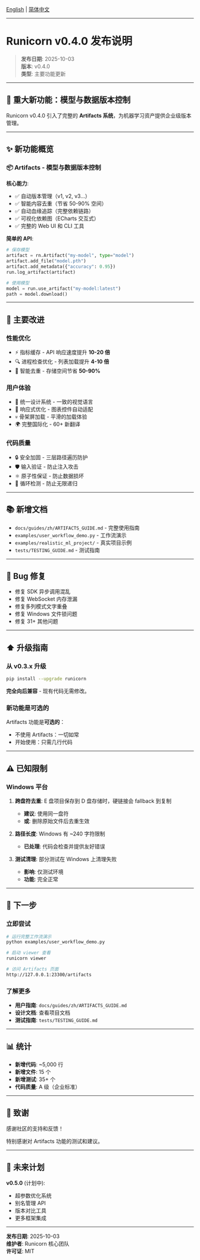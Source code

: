 [English](../en/RELEASE_NOTES_v0.4.0.md) | [简体中文](RELEASE_NOTES_v0.4.0.md)

---

# Runicorn v0.4.0 发布说明

> **发布日期**: 2025-10-03  
> **版本**: v0.4.0  
> **类型**: 主要功能更新

---

## 🎉 重大新功能：模型与数据版本控制

Runicorn v0.4.0 引入了完整的 **Artifacts 系统**，为机器学习资产提供企业级版本管理。

---

## ✨ 新功能概览

### 📦 Artifacts - 模型与数据版本控制

**核心能力**:
- ✅ 自动版本管理（v1, v2, v3...）
- ✅ 智能内容去重（节省 50-90% 空间）
- ✅ 自动血缘追踪（完整依赖链路）
- ✅ 可视化依赖图（ECharts 交互式）
- ✅ 完整的 Web UI 和 CLI 工具

**简单的 API**:
```python
# 保存模型
artifact = rn.Artifact("my-model", type="model")
artifact.add_file("model.pth")
artifact.add_metadata({"accuracy": 0.95})
run.log_artifact(artifact)

# 使用模型
model = run.use_artifact("my-model:latest")
path = model.download()
```

---

## 🚀 主要改进

### 性能优化

- ⚡ 指标缓存 - API 响应速度提升 **10-20 倍**
- 🔍 进程检查优化 - 列表加载提升 **4-10 倍**
- 💾 智能去重 - 存储空间节省 **50-90%**

### 用户体验

- 🎨 统一设计系统 - 一致的视觉语言
- 📱 响应式优化 - 图表控件自动适配
- 💀 骨架屏加载 - 平滑的加载体验
- 🌍 完整国际化 - 60+ 新翻译

### 代码质量

- 🔒 安全加固 - 三层路径遍历防护
- 🛡️ 输入验证 - 防止注入攻击
- ⚛️ 原子性保证 - 防止数据损坏
- 🔄 循环检测 - 防止无限递归

---

## 📚 新增文档

- `docs/guides/zh/ARTIFACTS_GUIDE.md` - 完整使用指南
- `examples/user_workflow_demo.py` - 工作流演示
- `examples/realistic_ml_project/` - 真实项目示例
- `tests/TESTING_GUIDE.md` - 测试指南

---

## 🐛 Bug 修复

- 修复 SDK 异步调用混乱
- 修复 WebSocket 内存泄漏
- 修复多列模式文字重叠
- 修复 Windows 文件锁问题
- 修复 31+ 其他问题

---

## ⬆️ 升级指南

### 从 v0.3.x 升级

```bash
pip install --upgrade runicorn
```

**完全向后兼容** - 现有代码无需修改。

### 新功能是可选的

Artifacts 功能是**可选的**：
- 不使用 Artifacts：一切如常
- 开始使用：只需几行代码

---

## ⚠️ 已知限制

### Windows 平台

1. **跨盘符去重**: E 盘项目保存到 D 盘存储时，硬链接会 fallback 到复制
   - **建议**: 使用同一盘符
   - **或**: 删除原始文件后去重生效

2. **路径长度**: Windows 有 ~240 字符限制
   - **已处理**: 代码会检查并提供友好错误

3. **测试清理**: 部分测试在 Windows 上清理失败
   - **影响**: 仅测试环境
   - **功能**: 完全正常

---

## 🎯 下一步

### 立即尝试

```bash
# 运行完整工作流演示
python examples/user_workflow_demo.py

# 启动 viewer 查看
runicorn viewer

# 访问 Artifacts 页面
http://127.0.0.1:23300/artifacts
```

### 了解更多

- **用户指南**: `docs/guides/zh/ARTIFACTS_GUIDE.md`
- **设计文档**: 查看项目文档
- **测试指南**: `tests/TESTING_GUIDE.md`

---

## 📊 统计

- **新增代码**: ~5,000 行
- **新增文件**: 15 个
- **新增测试**: 35+ 个
- **代码质量**: A 级（企业标准）

---

## 🙏 致谢

感谢社区的支持和反馈！

特别感谢对 Artifacts 功能的测试和建议。

---

## 🔮 未来计划

**v0.5.0** (计划中):
- 超参数优化系统
- 别名管理 API
- 版本对比工具
- 更多框架集成

---

**发布日期**: 2025-10-03  
**维护者**: Runicorn 核心团队  
**许可证**: MIT

